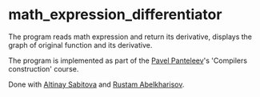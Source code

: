 # math_expression_differentiator

The program reads math expression and return its derivative,
displays the graph of original function and its derivative.

The program is implemented as part of the [Pavel Panteleev](http://intsys.msu.ru/staff/panteleev/)'s 'Compilers construction' course.

Done with [Altinay Sabitova](https://github.com/altinay99s) and [Rustam Abelkharisov](https://github.com/greedsmole).
